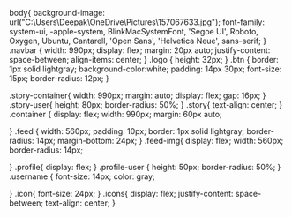 
body{
    background-image: url("C:\Users\Deepak\OneDrive\Pictures\157067633.jpg");
    font-family: system-ui, -apple-system, BlinkMacSystemFont, 'Segoe UI', Roboto, Oxygen, Ubuntu, Cantarell, 'Open Sans', 'Helvetica Neue', sans-serif;
}
.navbar
{
    width: 990px;
    display: flex;
    margin: 20px auto;
    justify-content: space-between;
    align-items: center;
}
.logo
{
    height: 32px;
}
.btn
{
    border: 1px solid lightgray;
    background-color:white;
    padding: 14px 30px;
    font-size: 15px;
    border-radius: 12px;
}

.story-container{
    width: 990px;
    margin: auto;
    display: flex;
    gap: 16px;
}
.story-user{
    height: 80px;
    border-radius: 50%;
}
.story{
    text-align: center;
}
.container
{
    display: flex;
    width: 990px;
    margin: 60px auto;

}
.feed
{
    width: 560px;
    padding: 10px;
    border: 1px solid lightgray;
    border-radius: 14px;
    margin-bottom: 24px;
}
.feed-img{
    display: flex;
    width: 560px;
    border-radius: 14px;

}
.profile{
    display: flex;
}
.profile-user
{
    height: 50px;
    border-radius: 50%;
}
.username
{
    font-size: 14px;
    color: gray;

}
.icon{
    font-size: 24px;
}
.icons{
    display: flex;
    justify-content: space-between;
    text-align: center;
}
